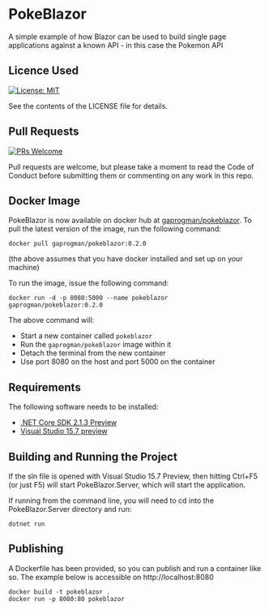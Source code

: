 # PokeBlazor

A simple example of how Blazor can be used to build single page applications against a known API - in this case the Pokemon API

## Licence Used
[![License: MIT](https://img.shields.io/badge/License-MIT-yellow.svg)](https://opensource.org/licenses/MIT)

See the contents of the LICENSE file for details.

## Pull Requests

[![PRs Welcome](https://img.shields.io/badge/PRs-welcome-brightgreen.svg?style=flat-square)](http://makeapullrequest.com)

Pull requests are welcome, but please take a moment to read the Code of Conduct before submitting them or commenting on any work in this repo.

## Docker Image

PokeBlazor is now available on docker hub at [gaprogman/pokeblazor](https://hub.docker.com/r/gaprogman/pokeblazor/). To pull the latest version of the image, run the following command:

```
docker pull gaprogman/pokeblazor:0.2.0
```

(the above assumes that you have docker installed and set up on your machine)

To run the image, issue the following command:

```
docker run -d -p 8080:5000 --name pokeblazor gaprogman/pokeblazor:0.2.0
```

The above command will:

- Start a new container called `pokeblazor`
- Run the `gaprogman/pokeblazor` image within it
- Detach the terminal from the new container
- Use port 8080 on the host and port 5000 on the container

## Requirements

The following software needs to be installed:

- [.NET Core SDK 2.1.3 Preview](https://www.microsoft.com/net/download/dotnet-core/sdk-2.1.300-preview1)
- [Visual Studio 15.7 preview](https://www.visualstudio.com/vs/preview)

## Building and Running the Project

If the sln file is opened with Visual Studio 15.7 Preview, then hitting Ctrl+F5 (or just F5) will start PokeBlazor.Server, which will start the application.

If running from the command line, you will need to cd into the PokeBlazor.Server directory and run:

``` shell
dotnet run
```
## Publishing
A Dockerfile has been provided, so you can publish and run a container like so. The example below is accessible on http://localhost:8080
``` shell
docker build -t pokeblazor .
docker run -p 8080:80 pokeblazor
```

